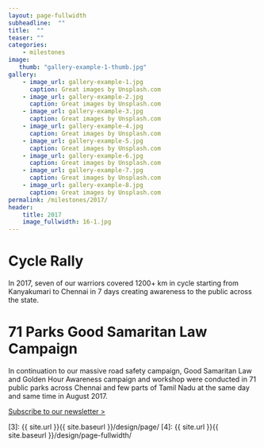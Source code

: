 ```yaml
---
layout: page-fullwidth
subheadline:  ""
title:  ""
teaser: ""
categories:
    - milestones
image:
   thumb: "gallery-example-1-thumb.jpg"
gallery:
    - image_url: gallery-example-1.jpg
      caption: Great images by Unsplash.com
    - image_url: gallery-example-2.jpg
      caption: Great images by Unsplash.com
    - image_url: gallery-example-3.jpg
      caption: Great images by Unsplash.com
    - image_url: gallery-example-4.jpg
      caption: Great images by Unsplash.com
    - image_url: gallery-example-5.jpg
      caption: Great images by Unsplash.com
    - image_url: gallery-example-6.jpg
      caption: Great images by Unsplash.com
    - image_url: gallery-example-7.jpg
      caption: Great images by Unsplash.com
    - image_url: gallery-example-8.jpg
      caption: Great images by Unsplash.com
permalink: /milestones/2017/
header:
    title: 2017
    image_fullwidth: 16-1.jpg
---
```

# Cycle Rally

In 2017, seven of our warriors covered 1200+ km in cycle starting from Kanyakumari to Chennai in 7 days creating awareness to the public across the state.

# 71 Parks Good Samaritan Law Campaign

In continuation to our massive road safety campaign, Good Samaritan Law and Golden Hour Awareness campaign and workshop were conducted in 71 public parks across Chennai and few parts of Tamil Nadu at the same day and same time in August 2017.<br>


<a class="radius button small" href="https://forms.gle/9n5TKAfcby4JceYN9">Subscribe to our newsletter > </a>


 [1]: http://foundation.zurb.com/docs/components/clearing.html
 [2]: http://foundation.zurb.com/docs/components/block_grid.html
 [3]: {{ site.url }}{{ site.baseurl }}/design/page/
 [4]: {{ site.url }}{{ site.baseurl }}/design/page-fullwidth/
